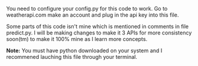 You need to configure your config.py for this code to work. Go to weatherapi.com make an account and plug in the api key into this file. 

Some parts of this code isn't mine which is mentioned in comments in file predict.py. I will be making changes to make it 3 APIs for more consistency soon(tm) to make it 100% mine as I learn more concepts.

**Note:** You must have python downloaded on your system and I recommened lauching this file through your terminal.

